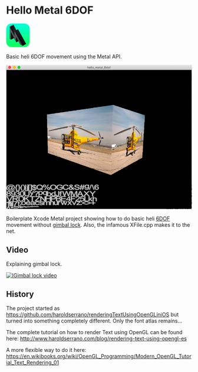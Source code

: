 # Hello Metal 6DOF

![alt text](metal-2-64x64.png "Metal 3")

Basic heli 6DOF movement using the Metal API.

![alt text](sikorsky.png "Sikorsky")


Boilerplate Xcode Metal project showing how to do basic heli [6DOF](https://en.wikipedia.org/wiki/Six_degrees_of_freedom) movement without [gimbal lock](https://en.wikipedia.org/wiki/Gimbal_lock).
Also, the infamous XFile.cpp makes it to the net.

## Video
Explaining gimbal lock.<p>
[![IGimbal lock video](http://img.youtube.com/vi/q0jgqeS_ACM/0.jpg)](https://www.youtube.com/watch?v=q0jgqeS_ACM)



## History
The project started as https://github.com/haroldserrano/renderingTextUsingOpenGLiniOS but turned into something
completely different. Only the font atlas remains...

The complete tutorial on how to render Text using OpenGL can be found here:
http://www.haroldserrano.com/blog/rendering-text-using-opengl-es

A more flexible way to do it here: https://en.wikibooks.org/wiki/OpenGL_Programming/Modern_OpenGL_Tutorial_Text_Rendering_01


